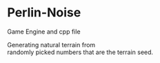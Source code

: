 # Perlin-Noise
Game Engine and cpp file

Generating natural terrain from <br />
randomly picked numbers that are the terrain seed.
